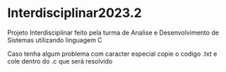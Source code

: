 # Interdisciplinar2023.2
Projeto Interdisciplinar feito pela turma de Analise e Desenvolvimento de Sistemas utilizando linguagem C


Caso tenha algum problema com caracter especial copie o codigo .txt e cole dentro do .c que será resolvido
